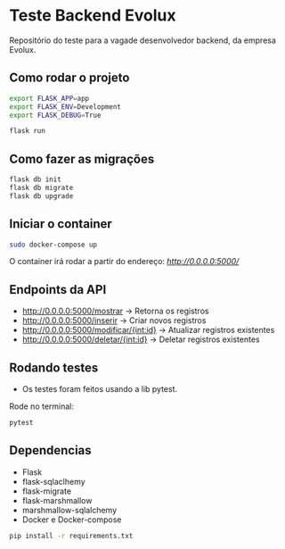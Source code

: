 # Teste Backend Evolux

Repositório do teste para a vagade desenvolvedor backend, da empresa Evolux.

## Como rodar o projeto

```sh
export FLASK_APP=app
export FLASK_ENV=Development
export FLASK_DEBUG=True

flask run
```

## Como fazer as migrações

```sh
flask db init
flask db migrate
flask db upgrade
```

## Iniciar o container

```sh
sudo docker-compose up
```
O container irá rodar a partir do endereço: *http://0.0.0.0:5000/*

## Endpoints da API

- http://0.0.0.0:5000/mostrar -> Retorna os registros
- http://0.0.0.0:5000/inserir -> Criar novos registros
- http://0.0.0.0:5000/modificar/{int:id} -> Atualizar registros existentes
- http://0.0.0.0:5000/deletar/{int:id} -> Deletar registros existentes

## Rodando testes

- Os testes foram feitos usando a lib pytest. 

Rode no terminal:

```sh
pytest
```

## Dependencias

- Flask
- flask-sqlaclhemy
- flask-migrate
- flask-marshmallow
- marshmallow-sqlalchemy
- Docker e Docker-compose

```sh
pip install -r requirements.txt
```
